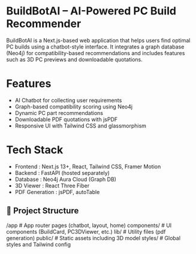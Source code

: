 # BuildBotAI – AI-Powered PC Build Recommender

BuildBotAI is a Next.js-based web application that helps users find optimal PC builds using a chatbot-style interface. It integrates a graph database (Neo4j) for compatibility-based recommendations and includes features such as 3D PC previews and downloadable quotations.

# Features

- AI Chatbot for collecting user requirements
- Graph-based compatibility scoring using Neo4j
- Dynamic PC part recommendations
- Downloadable PDF quotations with jsPDF
- Responsive UI with Tailwind CSS and glassmorphism

# Tech Stack

- Frontend : Next.js 13+, React, Tailwind CSS, Framer Motion
- Backend : FastAPI (hosted separately)
- Database : Neo4j Aura Cloud (Graph DB)
- 3D Viewer : React Three Fiber
- PDF Generation : jsPDF, autoTable

## 📁 Project Structure
/app          # App router pages (chatbot, layout, home)
components/   # UI components (BuildCard, PC3DViewer, etc.)
lib/          # Utility files (pdf generation)
public/       # Static assets including 3D model
styles/       # Global styles and Tailwind config